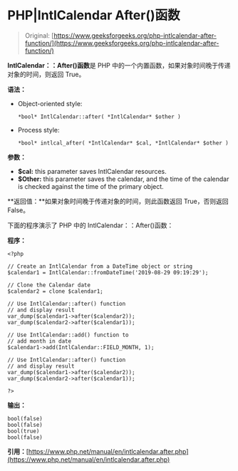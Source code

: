 # PHP|IntlCalendar After()函数

> Original: [https://www.geeksforgeeks.org/php-intlcalendar-after-function/](https://www.geeksforgeeks.org/php-intlcalendar-after-function/)

**IntlCalendar：：After()函数**是 PHP 中的一个内置函数，如果对象时间晚于传递对象的时间，则返回 True。

**语法：**

*   Object-oriented style:

    ```
    *bool* IntlCalendar::after( *IntlCalendar* $other )
    ```

*   Process style:

    ```
    *bool* intlcal_after( *IntlCalendar* $cal, *IntlCalendar* $other )
    ```

**参数：**

*   **$cal:** this parameter saves IntlCalendar resources.
*   **$Other:** this parameter saves the calendar, and the time of the calendar is checked against the time of the primary object.

**返回值：**如果对象时间晚于传递对象的时间，则此函数返回 True，否则返回 False。

下面的程序演示了 PHP 中的 IntlCalendar：：After()函数：

**程序：**

```
<?php

// Create an IntlCalendar from a DateTime object or string
$calendar1 = IntlCalendar::fromDateTime('2019-08-29 09:19:29');

// Clone the Calendar date
$calendar2 = clone $calendar1;

// Use IntlCalendar::after() function
// and display result
var_dump($calendar1->after($calendar2));
var_dump($calendar2->after($calendar1));

// Use IntlCalendar::add() function to
// add month in date
$calendar1->add(IntlCalendar::FIELD_MONTH, 1);

// Use IntlCalendar::after() function
// and display result
var_dump($calendar1->after($calendar2));
var_dump($calendar2->after($calendar1));

?>
```

**输出：**

```
bool(false)
bool(false)
bool(true)
bool(false)

```

**引用：**[https://www.php.net/manual/en/intlcalendar.after.php](https://www.php.net/manual/en/intlcalendar.after.php)